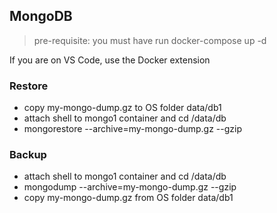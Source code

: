 ## MongoDB

> pre-requisite: you must have run docker-compose up -d

If you are on VS Code, use the Docker extension

### Restore
- copy my-mongo-dump.gz to OS folder data/db1
- attach shell to mongo1 container and cd /data/db
- mongorestore --archive=my-mongo-dump.gz --gzip

### Backup
- attach shell to mongo1 container and cd /data/db
- mongodump --archive=my-mongo-dump.gz --gzip
- copy my-mongo-dump.gz from OS folder data/db1
